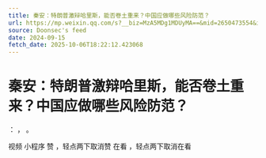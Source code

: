 ```yaml
---
title: 秦安：特朗普激辩哈里斯，能否卷土重来？中国应做哪些风险防范？
url: https://mp.weixin.qq.com/s?__biz=MzA5MDg1MDUyMA==&mid=2650473554&idx=1&sn=1642e0913c6fb3eab6e989fdadfce5ad
source: Doonsec's feed
date: 2024-09-15
fetch_date: 2025-10-06T18:22:12.423068
---
```


# 秦安：特朗普激辩哈里斯，能否卷土重来？中国应做哪些风险防范？

：
，
。

视频
小程序
赞
，轻点两下取消赞
在看
，轻点两下取消在看